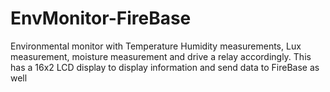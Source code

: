 # EnvMonitor-FireBase
Environmental monitor with Temperature Humidity measurements, Lux measurement, moisture measurement and drive a relay accordingly. This has a 16x2 LCD display to display information and send data to FireBase as well
